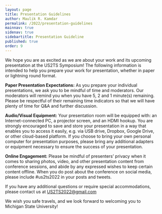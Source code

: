 ```yaml
---
layout: page
title: Presentation Guidelines
author: Maulik R. Kamdar
permalink: /2022/presentation-guidelines
mainnav: true
sidenav: true
sidebartitle: Presentation Guideline
published: true
order: 9
---
```


We hope you are as excited as we are about your work and its upcoming presentation at the US2TS Symposium! The following information is intended to help you prepare your work for presentation, whether in paper or lightning round format.

**Paper Presentation Expectations:** As you prepare your individual presentations, we ask you to be mindful of time and moderators. Our moderators will remind you when you have 5, 2 and 1 minute(s) remaining.  Please be respectful of their remaining time indicators so that we will have plenty of time for Q&A and further discussion.

**Audio/Visual Equipment:** Your presentation room will be equipped with: an Internet-connected PC, a projector screen, and an HDMI hookup. You are strongly encouraged to save and store your presentation in a way that enables you to access it easily, e.g. via USB drive, Dropbox, Google Drive, or other cloud-based platform. If you choose to bring your own personal computer for presentation purposes, please bring any additional adapters or equipment necessary to ensure the success of your presentation.

**Online Engagement:** Please be mindful of presenters’ privacy when it comes to sharing photos, video, and other presentation content from conference sessions, and abide by any expressed wishes to keep certain content offline. When you do post about the conference on social media, please include #us2ts2022 in your posts and tweets.

If you have any additional questions or require special accommodations, please contact us at [US2TS2022@gmail.com](mailto:US2TS2022@gmail.com)

We wish you safe travels, and we look forward to welcoming you to Michigan State University!
